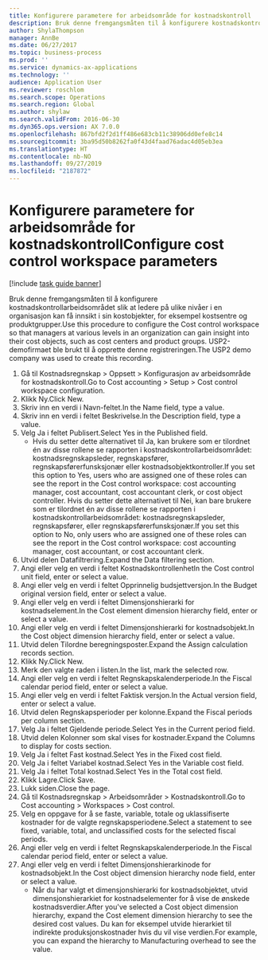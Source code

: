 ```yaml
---
title: Konfigurere parametere for arbeidsområde for kostnadskontroll
description: Bruk denne fremgangsmåten til å konfigurere kostnadskontrollarbeidsområdet slik at ledere på ulike nivåer i en organisasjon kan få innsikt i sin kostobjekter, for eksempel kostsentre og produktgrupper.
author: ShylaThompson
manager: AnnBe
ms.date: 06/27/2017
ms.topic: business-process
ms.prod: ''
ms.service: dynamics-ax-applications
ms.technology: ''
audience: Application User
ms.reviewer: roschlom
ms.search.scope: Operations
ms.search.region: Global
ms.author: shylaw
ms.search.validFrom: 2016-06-30
ms.dyn365.ops.version: AX 7.0.0
ms.openlocfilehash: 867bfd2f2d1ff486e683cb11c38906dd0efe8c14
ms.sourcegitcommit: 3ba95d50b8262fa0f43d4faad76adac4d05eb3ea
ms.translationtype: HT
ms.contentlocale: nb-NO
ms.lasthandoff: 09/27/2019
ms.locfileid: "2187872"
---
```

# <a name="configure-cost-control-workspace-parameters"></a><span data-ttu-id="74822-103">Konfigurere parametere for arbeidsområde for kostnadskontroll</span><span class="sxs-lookup"><span data-stu-id="74822-103">Configure cost control workspace parameters</span></span>

[!include [task guide banner](../../includes/task-guide-banner.md)]

<span data-ttu-id="74822-104">Bruk denne fremgangsmåten til å konfigurere kostnadskontrollarbeidsområdet slik at ledere på ulike nivåer i en organisasjon kan få innsikt i sin kostobjekter, for eksempel kostsentre og produktgrupper.</span><span class="sxs-lookup"><span data-stu-id="74822-104">Use this procedure to configure the Cost control workspace so that managers at various levels in an organization can gain insight into their cost objects, such as cost centers and product groups.</span></span> <span data-ttu-id="74822-105">USP2-demofirmaet ble brukt til å opprette denne registreringen.</span><span class="sxs-lookup"><span data-stu-id="74822-105">The USP2 demo company was used to create this recording.</span></span>

1. <span data-ttu-id="74822-106">Gå til Kostnadsregnskap > Oppsett > Konfigurasjon av arbeidsområde for kostnadskontroll.</span><span class="sxs-lookup"><span data-stu-id="74822-106">Go to Cost accounting > Setup > Cost control workspace configuration.</span></span>
2. <span data-ttu-id="74822-107">Klikk Ny.</span><span class="sxs-lookup"><span data-stu-id="74822-107">Click New.</span></span>
3. <span data-ttu-id="74822-108">Skriv inn en verdi i Navn-feltet.</span><span class="sxs-lookup"><span data-stu-id="74822-108">In the Name field, type a value.</span></span>
4. <span data-ttu-id="74822-109">Skriv inn en verdi i feltet Beskrivelse.</span><span class="sxs-lookup"><span data-stu-id="74822-109">In the Description field, type a value.</span></span>
5. <span data-ttu-id="74822-110">Velg Ja i feltet Publisert.</span><span class="sxs-lookup"><span data-stu-id="74822-110">Select Yes in the Published field.</span></span>
    * <span data-ttu-id="74822-111">Hvis du setter dette alternativet til Ja, kan brukere som er tilordnet én av disse rollene se rapporten i kostnadskontrollarbeidsområdet: kostnadsregnskapsleder, regnskapsfører, regnskapsførerfunsksjonær eller kostnadsobjektkontroller.</span><span class="sxs-lookup"><span data-stu-id="74822-111">If you set this option to Yes, users who are assigned one of these roles can see the report in the Cost control workspace: cost accounting manager, cost accountant, cost accountant clerk, or cost object controller.</span></span> <span data-ttu-id="74822-112">Hvis du setter dette alternativet til Nei, kan bare brukere som er tilordnet én av disse rollene se rapporten i kostnadskontrollarbeidsområdet: kostnadsregnskapsleder, regnskapsfører, eller regnskapsførerfunsksjonær.</span><span class="sxs-lookup"><span data-stu-id="74822-112">If you set this option to No, only users who are assigned one of these roles can see the report in the Cost control workspace: cost accounting manager, cost accountant, or cost accountant clerk.</span></span>  
6. <span data-ttu-id="74822-113">Utvid delen Datafiltrering.</span><span class="sxs-lookup"><span data-stu-id="74822-113">Expand the Data filtering section.</span></span>
7. <span data-ttu-id="74822-114">Angi eller velg en verdi i feltet Kostnadskontrollenhet</span><span class="sxs-lookup"><span data-stu-id="74822-114">In the Cost control unit field, enter or select a value.</span></span>
8. <span data-ttu-id="74822-115">Angi eller velg en verdi i feltet Opprinnelig budsjettversjon.</span><span class="sxs-lookup"><span data-stu-id="74822-115">In the Budget original version field, enter or select a value.</span></span>
9. <span data-ttu-id="74822-116">Angi eller velg en verdi i feltet Dimensjonshierarki for kostnadselement.</span><span class="sxs-lookup"><span data-stu-id="74822-116">In the Cost element dimension hierarchy field, enter or select a value.</span></span>
10. <span data-ttu-id="74822-117">Angi eller velg en verdi i feltet Dimensjonshierarki for kostnadsobjekt.</span><span class="sxs-lookup"><span data-stu-id="74822-117">In the Cost object dimension hierarchy field, enter or select a value.</span></span>
11. <span data-ttu-id="74822-118">Utvid delen Tilordne beregningsposter.</span><span class="sxs-lookup"><span data-stu-id="74822-118">Expand the Assign calculation records section.</span></span>
12. <span data-ttu-id="74822-119">Klikk Ny.</span><span class="sxs-lookup"><span data-stu-id="74822-119">Click New.</span></span>
13. <span data-ttu-id="74822-120">Merk den valgte raden i listen.</span><span class="sxs-lookup"><span data-stu-id="74822-120">In the list, mark the selected row.</span></span>
14. <span data-ttu-id="74822-121">Angi eller velg en verdi i feltet Regnskapskalenderperiode.</span><span class="sxs-lookup"><span data-stu-id="74822-121">In the Fiscal calendar period field, enter or select a value.</span></span>
15. <span data-ttu-id="74822-122">Angi eller velg en verdi i feltet Faktisk versjon.</span><span class="sxs-lookup"><span data-stu-id="74822-122">In the Actual version field, enter or select a value.</span></span>
16. <span data-ttu-id="74822-123">Utvid delen Regnskapsperioder per kolonne.</span><span class="sxs-lookup"><span data-stu-id="74822-123">Expand the Fiscal periods per column section.</span></span>
17. <span data-ttu-id="74822-124">Velg Ja i feltet Gjeldende periode.</span><span class="sxs-lookup"><span data-stu-id="74822-124">Select Yes in the Current period field.</span></span>
18. <span data-ttu-id="74822-125">Utvid delen Kolonner som skal vises for kostnader.</span><span class="sxs-lookup"><span data-stu-id="74822-125">Expand the Columns to display for costs section.</span></span>
19. <span data-ttu-id="74822-126">Velg Ja i feltet Fast kostnad.</span><span class="sxs-lookup"><span data-stu-id="74822-126">Select Yes in the Fixed cost field.</span></span>
20. <span data-ttu-id="74822-127">Velg Ja i feltet Variabel kostnad.</span><span class="sxs-lookup"><span data-stu-id="74822-127">Select Yes in the Variable cost field.</span></span>
21. <span data-ttu-id="74822-128">Velg Ja i feltet Total kostnad.</span><span class="sxs-lookup"><span data-stu-id="74822-128">Select Yes in the Total cost field.</span></span>
22. <span data-ttu-id="74822-129">Klikk Lagre.</span><span class="sxs-lookup"><span data-stu-id="74822-129">Click Save.</span></span>
23. <span data-ttu-id="74822-130">Lukk siden.</span><span class="sxs-lookup"><span data-stu-id="74822-130">Close the page.</span></span>
24. <span data-ttu-id="74822-131">Gå til Kostnadsregnskap > Arbeidsområder > Kostnadskontroll.</span><span class="sxs-lookup"><span data-stu-id="74822-131">Go to Cost accounting > Workspaces > Cost control.</span></span>
25. <span data-ttu-id="74822-132">Velg en oppgave for å se faste, variable, totale og uklassifiserte kostnader for de valgte regnskapsperiodene.</span><span class="sxs-lookup"><span data-stu-id="74822-132">Select a statement to see fixed, variable, total, and unclassified costs for the selected fiscal periods.</span></span>
26. <span data-ttu-id="74822-133">Angi eller velg en verdi i feltet Regnskapskalenderperiode.</span><span class="sxs-lookup"><span data-stu-id="74822-133">In the Fiscal calendar period field, enter or select a value.</span></span>
27. <span data-ttu-id="74822-134">Angi eller velg en verdi i feltet Dimensjonshierarkinode for kostnadsobjekt.</span><span class="sxs-lookup"><span data-stu-id="74822-134">In the Cost object dimension hierarchy node field, enter or select a value.</span></span>
    * <span data-ttu-id="74822-135">Når du har valgt et dimensjonshierarki for kostnadsobjektet, utvid dimensjonshierarkiet for kostnadselementer for å vise de ønskede kostnadsverdier.</span><span class="sxs-lookup"><span data-stu-id="74822-135">After you've selected a Cost object dimension hierarchy, expand the Cost element dimension hierarchy to see the desired cost values.</span></span> <span data-ttu-id="74822-136">Du kan for eksempel utvide hierarkiet til indirekte produksjonskostnader hvis du vil vise verdien.</span><span class="sxs-lookup"><span data-stu-id="74822-136">For example, you can expand the hierarchy to Manufacturing overhead to see the value.</span></span>  

